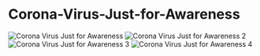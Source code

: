# Corona-Virus-Just-for-Awareness
![Corona Virus Just for Awareness](https://user-images.githubusercontent.com/96956110/205398658-34a64e11-7a56-44cc-b611-f6f46c798784.png)
![Corona Virus Just for Awareness 2](https://user-images.githubusercontent.com/96956110/206444834-bfe08358-0e26-4b39-89a6-759ae23f7a9d.png)
![Corona Virus Just for Awareness 3](https://user-images.githubusercontent.com/96956110/206444954-dc70a117-88f3-411a-b098-807b3b2cbbea.png)
![Corona Virus Just for Awareness 4](https://user-images.githubusercontent.com/96956110/235754604-e090f2ba-09b5-45e7-be85-42f3fd568bf5.png)
